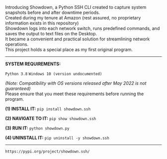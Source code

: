Introducing Showdown, a Python SSH CLI created to capture system snapshots before and after downtime periods.<br/>
Created during my tenure at Amazon (rest assured, no proprietary information exists in this repository)<br/>
Showdown logs into each network switch, runs predefined commands, and saves the output to text files on the Desktop.<br/>
It became a convenient and practical solution for streamlining network operations.<br/>
This project holds a special place as my first original program.<br/>
___
**SYSTEM REQUIREMENTS:**

```Python 3.8```
```Windows 10 (version undocumented)```<br/>

*(Note: Compatibility with OS versions released after May 2022 is not guaranteed)*<br/>
Please ensure that you meet these requirements before running the program.

**(1) INSTALL IT:**
```pip install showdown.ssh```

**(2) NAVIGATE TO IT:**
```pip show showdown.ssh```

**(3) RUN IT:**
```python showdown.py```

**(4) UNINSTALL IT:**
```pip uninstall -y showdown.ssh```
___

```https://pypi.org/project/showdown.ssh/```
